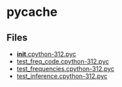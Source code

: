# __pycache__

## Files

- [__init__.cpython-312.pyc](__init__.cpython-312.pyc)
- [test_freq_code.cpython-312.pyc](test_freq_code.cpython-312.pyc)
- [test_frequencies.cpython-312.pyc](test_frequencies.cpython-312.pyc)
- [test_inference.cpython-312.pyc](test_inference.cpython-312.pyc)
